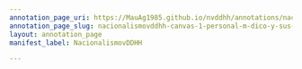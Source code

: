 ```yaml
---
annotation_page_uri: https://MauAg1985.github.io/nvddhh/annotations/nacionalismovddhh-canvas-1-personal-m-dico-y-sus-roles.json
annotation_page_slug: nacionalismovddhh-canvas-1-personal-m-dico-y-sus-roles
layout: annotation_page
manifest_label: NacionalismovDDHH

---
```

